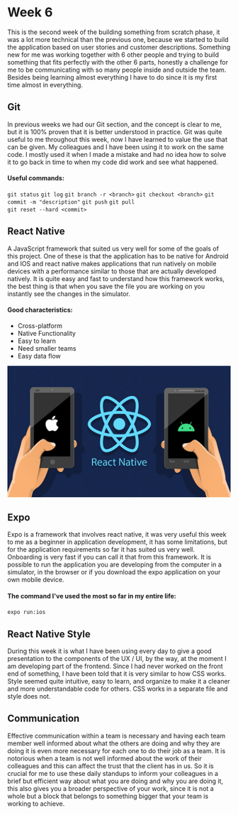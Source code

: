 # Week 6

This is the second week of the building something from scratch phase, it was a lot more technical than the previous one, because we started to build the application based on user stories and customer descriptions. Something new for me was working together with 6 other people and trying to build something that fits perfectly with the other 6 parts, honestly a challenge for me to be communicating with so many people inside and outside the team. Besides being learning almost everything I have to do since it is my first time almost in everything.

## Git

In previous weeks we had our Git section, and the concept is clear to me, but it is 100% proven that it is better understood in practice. Git was quite useful to me throughout this week, now I have learned to value the use that can be given. My colleagues and I have been using it to work on the same code. I mostly used it when I made a mistake and had no idea how to solve it to go back in time to when my code did work and see what happened.

#### Useful commands:

  `git status`  `git log`  `git branch -r <branch>`  `git checkout <branch>`  `git commit -m "description"`  `git push`  `git pull`  
  `git reset --hard <commit>` 

 ## React Native
 
 A JavaScript framework that suited us very well for some of the goals of this project. One of these is that the application has to be native for Android and IOS and react native makes applications that run natively on mobile devices with a performance similar to those that are actually developed natively. It is quite easy and fast to understand how this framework works, the best thing is that when you save the file you are working on you instantly see the changes in the simulator.
 
#### Good characteristics:

- Cross-platform
- Native Functionality
- Easy to learn
- Need smaller teams
- Easy data flow

![React Native](https://github.com/diegonavarroq/Journal/blob/main/images/react%20native.jpeg?raw=true)

 
 ## Expo
 
 Expo is a framework that involves react native, it was very useful this week to me as a beginner in application development, it has some limitations, but for the application requirements so far it has suited us very well. Onboarding is very fast if you can call it that from this framework. It is possible to run the application you are developing from the computer in a simulator, in the browser or if you download the expo application on your own mobile device.
 
 #### The command I've used the most so far in my entire life:
 
  `expo run:ios`

## React Native Style

During this week it is what I have been using every day to give a good presentation to the components of the UX / UI, by the way, at the moment I am developing part of the frontend. Since I had never worked on the front end of something, I have been told that it is very similar to how CSS works. Style seemed quite intuitive, easy to learn, and organize to make it a cleaner and more understandable code for others. CSS works in a separate file and style does not.


## Communication

Effective communication within a team is necessary and having each team member well informed about what the others are doing and why they are doing it is even more necessary for each one to do their job as a team. It is notorious when a team is not well informed about the work of their colleagues and this can affect the trust that the client has in us. So it is crucial for me to use these daily standups to inform your colleagues in a brief but efficient way about what you are doing and why you are doing it, this also gives you a broader perspective of your work, since it is not a whole but a block that belongs to something bigger that your team is working to achieve.


 

